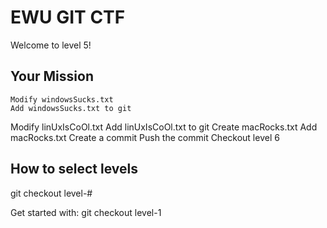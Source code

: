 # EWU GIT CTF

Welcome to level 5!


## Your Mission

	Modify windowsSucks.txt
	Add windowsSucks.txt to git
Modify linUxIsCoOl.txt
	Add linUxIsCoOl.txt to git
	Create macRocks.txt
	Add macRocks.txt
	Create a commit
	Push the commit
	Checkout level 6
	
## How to select levels

git checkout level-#

Get started with: git checkout level-1
